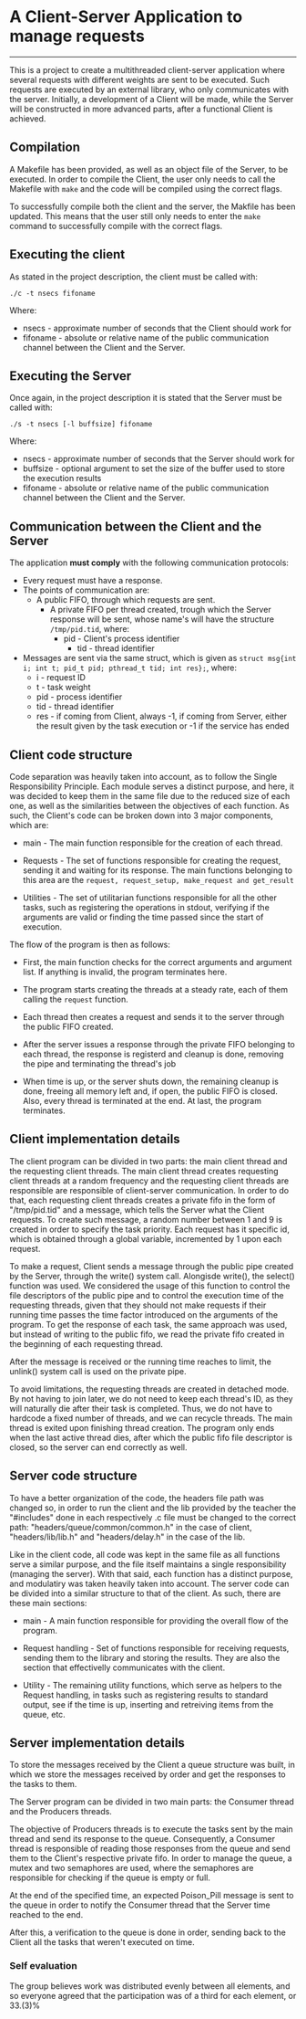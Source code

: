 # A Client-Server Application to manage requests

---

This is a project to create a multithreaded client-server application where several requests with different weights are sent to be executed. Such requests are executed by an external library, who only communicates with the server. Initially, a development of a Client will be made, while the Server will be constructed in more advanced parts, after a functional Client is achieved.

## Compilation

A Makefile has been provided, as well as an object file of the Server, to be executed. In order to compile the Client, the user only needs to call the Makefile with ```make``` and the code will be compiled using the correct flags.

To successfully compile both the client and the server, the Makfile has been updated. This means that the user still only needs to enter the ```make``` command
to successfully compile with the correct flags.

## Executing the client

As stated in the project description, the client must be called with:

```./c -t nsecs fifoname```

Where:

- nsecs - approximate number of seconds that the Client should work for
- fifoname - absolute or relative name of the public communication channel between the Client and the Server.

## Executing the Server

Once again, in the project description it is stated that the Server must be called with:

```./s -t nsecs [-l buffsize] fifoname```

Where:

- nsecs - approximate number of seconds that the Server should work for
- buffsize - optional argument to set the size of the buffer used to store the execution results
- fifoname - absolute or relative name of the public communication channel between the Client and the Server.

## Communication between the Client and the Server

The application **must comply** with the following communication protocols:

- Every request must have a response.
- The points of communication are:
  - A public FIFO, through which requests are sent.
    - A private FIFO per thread created, trough which the Server response will be sent, whose name's will have the structure ```/tmp/pid.tid```, where:
      - pid - Client's process identifier
        - tid - thread identifier
- Messages are sent via the same struct, which is given as ```struct msg{int i; int t; pid_t pid; pthread_t tid; int res};```, where:
  - i - request ID
  - t - task weight
  - pid - process identifier
  - tid - thread identifier
  - res - if coming from Client, always -1, if coming from Server, either the result given by the task execution or -1 if the service has ended

## Client code structure

Code separation was heavily taken into account, as to follow the Single Responsibility Principle. Each module serves a distinct purpose, and here, it was decided
to keep them in the same file due to the reduced size of each one, as well as the similarities between the objectives of each function. As such, the Client's
code can be broken down into 3 major components, which are:

- main - The main function responsible for the creation of each thread.

- Requests - The set of functions responsible for creating the request, sending it and waiting for its response. The main functions belonging to this area are the ```request, request_setup, make_request and get_result```

- Utilities - The set of utilitarian functions responsible for all the other tasks, such as registering the operations in stdout, verifying if the arguments are valid or finding the time passed since the start of execution.

The flow of the program is then as follows:

- First, the main function checks for the correct arguments and argument list. If anything is invalid, the program terminates here.

- The program starts creating the threads at a steady rate, each of them calling the ```request``` function.

- Each thread then creates a request and sends it to the server through the public FIFO created.

- After the server issues a response through the private FIFO belonging to each thread, the response is registerd and cleanup is done, removing the pipe and terminating the thread's job

- When time is up, or the server shuts down, the remaining cleanup is done, freeing all memory left and, if open, the public FIFO is closed. Also, every thread is terminated at the end. At last, the program terminates.

## Client implementation details

The client program can be divided in two parts: the main client thread and the requesting client threads. The main client thread creates requesting client threads at a random frequency and the requesting client threads are responsible are responsible of client-server communication. In order to do that, each requesting client threads creates a private fifo in the form of "/tmp/pid.tid" and a message, which tells the Server what the Client requests. To create such message, a random number between 1 and 9 is created in order to specify the task priority. Each request has it specific id, which is obtained through a global variable, incremented by 1 upon each request.

To make a request, Client sends a message through the public pipe created by the Server, through the write() system call. Alongisde write(), the select() function was used. We considered the usage of this function to control the file descriptors of the public pipe and to control the execution time of the requesting threads, given that they should not make requests if their running time passes the time factor introduced on the arguments of the program. To get the response of each task, the same approach was used, but instead of writing to the public fifo, we read the private fifo created in the beginning of each requesting thread.

After the message is received or the running time reaches to limit, the unlink() system call is used on the private pipe.

To avoid limitations, the requesting threads are created in detached mode. By not having to join later, we do not need to keep each thread's ID, as they will naturally die after their task is completed. Thus, we do not have to hardcode a fixed number of threads, and we can recycle threads.
The main thread is exited upon finishing thread creation. The program only ends when the last active thread dies, after which the public fifo file descriptor is closed, so the server can end correctly as well.

## Server code structure

To have a better organization of the code, the headers file path was changed so, in order to run the client and the lib provided by the teacher the "#includes" done in each respectively .c file must be changed to the correct path: "headers/queue/common/common.h" in the case of client, "headers/lib/lib.h" and "headers/delay.h" in the case of the lib.

Like in the client code, all code was kept in the same file as all functions serve a similar purpose, and the file itself maintains a single responsibility (managing the server). With that said, each function has a distinct purpose, and modulatiry was taken heavily taken into account. The server code can be divided into a similar structure to that of the client. As such, there are these main sections:

- main - A main function responsible for providing the overall flow of the program.

- Request handling - Set of functions responsible for receiving requests, sending them to the library and storing the results. They are also the section that
effectivelly communicates with the client.

- Utility - The remaining utility functions, which serve as helpers to the Request handling, in tasks such as registering results to standard output, see if the
time is up, inserting and retreiving items from the queue, etc.

## Server implementation details

To store the messages received by the Client a queue structure was built, in which we store the messages received by order and get the responses to the tasks to them.

The Server program can be divided in two main parts: the Consumer thread and the Producers threads.

The objective of Producers threads is to execute the tasks sent by the main thread and send its response to the queue. Consequently, a Consumer thread is responsible of reading those responses from the queue and send them to the Client's respective private fifo. In order to manage the queue, a mutex and two semaphores are used, where the semaphores are responsible for checking if the queue is empty or full.

At the end of the specified time, an expected Poison_Pill message is sent to the queue in order to notify the Consumer thread that the Server time reached to the end.

After this, a verification to the queue is done in order, sending back to the Client all the tasks that weren't executed on time.

### Self evaluation

The group believes work was distributed evenly between all elements, and so everyone agreed that the participation was of a third for each element, or 33.(3)%
